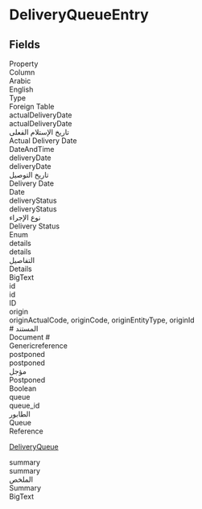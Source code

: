 
<div class='tableName'>


# DeliveryQueueEntry
</div>


<ContentFilter/>

<div class='searchable'>

## Fields

<div class="nama-table">
<div class="row header-row">
<div class="cell">Property</div>
<div class="cell">Column</div>
<div class="cell">Arabic</div>
<div class="cell">English</div>
<div class="cell">Type</div>
<div class="cell">Foreign Table</div>
</div><div class="row searchable" id="actualDeliveryDate">
<div class="cell" data-label="Property">actualDeliveryDate</div>
<div class="cell" data-label="Column">actualDeliveryDate</div>
<div class="cell" data-label="Arabic">تاريخ الإستلام الفعلى</div>
<div class="cell" data-label="English">Actual Delivery Date</div>
<div class="cell" data-label="Type">DateAndTime</div>

</div>

<div class="row searchable" id="deliveryDate">
<div class="cell" data-label="Property">deliveryDate</div>
<div class="cell" data-label="Column">deliveryDate</div>
<div class="cell" data-label="Arabic">تاريخ التوصيل</div>
<div class="cell" data-label="English">Delivery Date</div>
<div class="cell" data-label="Type">Date</div>

</div>

<div class="row searchable" id="deliveryStatus">
<div class="cell" data-label="Property">deliveryStatus</div>
<div class="cell" data-label="Column">deliveryStatus</div>
<div class="cell" data-label="Arabic">نوع الإجراء</div>
<div class="cell" data-label="English">Delivery Status</div>
<div class="cell" data-label="Type">Enum</div>

</div>

<div class="row searchable" id="details">
<div class="cell" data-label="Property">details</div>
<div class="cell" data-label="Column">details</div>
<div class="cell" data-label="Arabic">التفاصيل</div>
<div class="cell" data-label="English">Details</div>
<div class="cell" data-label="Type">BigText</div>

</div>

<div class="row searchable" id="id">
<div class="cell" data-label="Property">id</div>
<div class="cell" data-label="Column">id</div>
<div class="cell" data-label="Arabic"></div>
<div class="cell" data-label="English"></div>
<div class="cell" data-label="Type">ID</div>

</div>

<div class="row searchable" id="origin">
<div class="cell" data-label="Property">origin</div>
<div class="cell gen-ref-column" data-label="Column">originActualCode,  originCode,  originEntityType,  originId</div>
<div class="cell" data-label="Arabic"> # المستند</div>
<div class="cell" data-label="English"> Document #</div>
<div class="cell" data-label="Type">Genericreference</div>

</div>

<div class="row searchable" id="postponed">
<div class="cell" data-label="Property">postponed</div>
<div class="cell" data-label="Column">postponed</div>
<div class="cell" data-label="Arabic">مؤجل</div>
<div class="cell" data-label="English">Postponed</div>
<div class="cell" data-label="Type">Boolean</div>

</div>

<div class="row searchable" id="queue">
<div class="cell" data-label="Property">queue</div>
<div class="cell" data-label="Column">queue_id</div>
<div class="cell" data-label="Arabic">الطابور</div>
<div class="cell" data-label="English">Queue</div>
<div class="cell" data-label="Type">Reference</div>
<div class="cell" data-label="Foreign Table">

 [DeliveryQueue](/modules/supplychain-delivery-queues/DeliveryQueue.md) 
</div>
</div>

<div class="row searchable" id="summary">
<div class="cell" data-label="Property">summary</div>
<div class="cell" data-label="Column">summary</div>
<div class="cell" data-label="Arabic">الملخص</div>
<div class="cell" data-label="English">Summary</div>
<div class="cell" data-label="Type">BigText</div>

</div>


</div>
</div>

